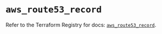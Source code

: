 # `aws_route53_record`

Refer to the Terraform Registry for docs: [`aws_route53_record`](https://registry.terraform.io/providers/hashicorp/aws/3.76.1/docs/resources/route53_record).
